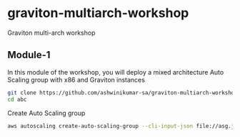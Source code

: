 # graviton-multiarch-workshop
Graviton multi-arch workshop
## Module-1

In this module of the workshop, you will deploy a mixed architecture Auto Scaling group with x86 and Graviton instances
```bash
git clone https://github.com/ashwinikumar-sa/graviton-multiarch-workshop.git
cd abc
```

Create Auto Scaling group
```bash
aws autoscaling create-auto-scaling-group --cli-input-json file://asg.json
```
